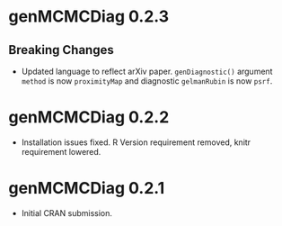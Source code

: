 # genMCMCDiag 0.2.3

## Breaking Changes

* Updated language to reflect arXiv paper. `genDiagnostic()` argument `method` is now `proximityMap` and diagnostic `gelmanRubin` is now `psrf`.

# genMCMCDiag 0.2.2

* Installation issues fixed. R Version requirement removed, knitr requirement lowered.

# genMCMCDiag 0.2.1

* Initial CRAN submission.
